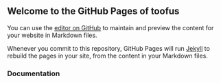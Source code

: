 ## Welcome to the GitHub Pages of toofus

You can use the [editor on GitHub](https://github.com/richefeu/toofus/edit/gh-pages/index.md) to maintain and preview the content for your website in Markdown files.

Whenever you commit to this repository, GitHub Pages will run [Jekyll](https://jekyllrb.com/) to rebuild the pages in your site, from the content in your Markdown files.

### Documentation


